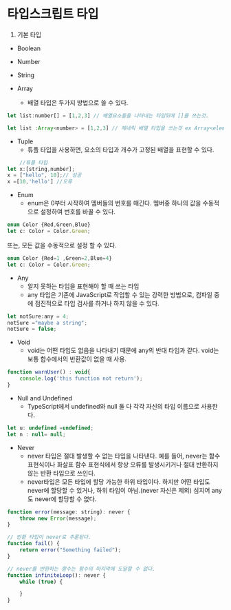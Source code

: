 # 타입스크립트 타입

1. 기본 타입
- Boolean
- Number
- String

- Array
    - 배열 타입은 두가지 방법으로 쓸 수 있다.
```javascript
let list:number[] = [1,2,3] // 배열요소들을 나타내는 타입뒤에 []를 쓰는것.
```

```javascript
let list :Array<number> = [1,2,3] // 제네릭 배열 타입을 쓰는것 ex Array<elemType>
```

- Tuple
    - 튜플 타입을 사용하면, 요소의 타입과 개수가 고정된 배열을 표현할 수 있다.

```javascript
    //튜플 타입
let x:[string,number];
x = ["hello", 10];// 성공
x =[10,'hello'] //오류
```

- Enum
    - enum은 0부터 시작하여 멤버들의 번호를 매긴다. 멤버중 하나의 값을 수동적으로 설정하여 번호를 바꿀 수 있다.   
```javascript
enum Color {Red,Green,Blue}
let c: Color = Color.Green;
```
또는, 모든 값을 수동적으로 설정 할 수 있다.

```javascript
enum Color {Red=1 ,Green=2,Blue=4}
let c: Color = Color.Green;
```

- Any
    - 알지 못하는 타입을 표현해야 할 때 쓰는 타입
    - any 타입은 기존에 JavaScript로 작업할 수 있는 강력한 방법으로, 컴파일 중에 점진적으로 타입 검사를 하거나 하지 않을 수 있다.

```javascript
let notSure:any = 4;
notSure ="maybe a string";
notSure = false;
```

- Void
    - void는 어떤 타입도 없음을 나타내기 때문에 any의 반대 타입과 같다. void는 보통 함수에서의 반환값이 없을 때 사용.

```javascript
function warnUser() : void{
    console.log('this function not return');
}
```

- Null and Undefined
    - TypeScript에서 undefined와 null 둘 다 각각 자신의 타입 이름으로 사용한다.

```javascript
let u: undefined =undefined;
let n : null= null;
```

 - Never
   - never 타입은 절대 발생할 수 없는 타입을 나타낸다. 예를 들어, never는 함수 표현식이나 화살표 함수 표현식에서 항상 오류를 발생시키거나 절대 반환하지 않는 반환 타입으로 쓰인다.
   - never타입은 모든 타입에 할당 가능한 하위 타입이다. 하지만 어떤 타입도 never에 할당할 수 있거나, 하위 타입이 아님.(never 자신은 제외) 심지어 any 도 never에 할당할 수 없다.

```javascript
function error(message: string): never {
    throw new Error(message);
}

// 반환 타입이 never로 추론된다.
function fail() {
    return error("Something failed");
}

// never를 반환하는 함수는 함수의 마지막에 도달할 수 없다.
function infiniteLoop(): never {
    while (true) {

    }
}
```